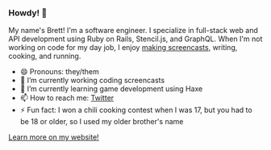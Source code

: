 ### Howdy! 🤠

My name's Brett! I'm a software engineer. I specialize in full-stack web and API development using Ruby on Rails, Stencil.js, and GraphQL. When I'm not working on code for my day job, I enjoy [making screencasts](https://youtube.com/c/Monoso), writing, cooking, and running.

- 😄 Pronouns: they/them
- 🔭 I’m currently working coding screencasts
- 🌱 I’m currently learning game development using Haxe
- 📫 How to reach me: [Twitter](https://twitter.com/brettchalupa)
- ⚡ Fun fact: I won a chili cooking contest when I was 17, but you had to be 18 or older, so I used my older brother's name

[Learn more on my website!](https://www.brettchalupa.com)
